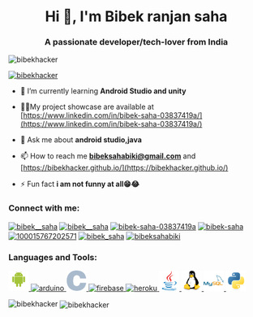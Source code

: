 <h1 align="center">Hi 👋, I'm Bibek ranjan saha</h1>
<h3 align="center">A passionate developer/tech-lover from India</h3>

<p align="left"> <img src="https://komarev.com/ghpvc/?username=bibekhacker&label=Profile%20views&color=0e75b6&style=flat" alt="bibekhacker" /> </p>

<p align="left"> <a href="https://github.com/ryo-ma/github-profile-trophy"><img src="https://github-profile-trophy.vercel.app/?username=bibekhacker" alt="bibekhacker" /></a> </p>

- 🌱 I’m currently learning **Android Studio and unity**

- 👨‍💻My project showcase are available at [https://www.linkedin.com/in/bibek-saha-03837419a/](https://www.linkedin.com/in/bibek-saha-03837419a/)

- 💬 Ask me about **android studio,java**

- 📫 How to reach me **bibeksahabiki@gmail.com** and [https://bibekhacker.github.io/](https://bibekhacker.github.io/)

- ⚡ Fun fact **i am not funny at all😁😂**

<h3 align="left">Connect with me:</h3>
<p align="left">
<a href="https://codepen.io/bibek__saha" target="blank"><img align="center" src="https://cdn.jsdelivr.net/npm/simple-icons@3.0.1/icons/codepen.svg" alt="bibek__saha" height="30" width="40" /></a>
<a href="https://twitter.com/bibek__saha" target="blank"><img align="center" src="https://cdn.jsdelivr.net/npm/simple-icons@3.0.1/icons/twitter.svg" alt="bibek__saha" height="30" width="40" /></a>
<a href="https://linkedin.com/in/bibek-saha-03837419a" target="blank"><img align="center" src="https://cdn.jsdelivr.net/npm/simple-icons@3.0.1/icons/linkedin.svg" alt="bibek-saha-03837419a" height="30" width="40" /></a>
<a href="https://stackoverflow.com/users/bibek-saha" target="blank"><img align="center" src="https://cdn.jsdelivr.net/npm/simple-icons@3.0.1/icons/stackoverflow.svg" alt="bibek-saha" height="30" width="40" /></a>
<a href="https://fb.com/100015767202571" target="blank"><img align="center" src="https://cdn.jsdelivr.net/npm/simple-icons@3.0.1/icons/facebook.svg" alt="100015767202571" height="30" width="40" /></a>
<a href="https://instagram.com/bibek_saha" target="blank"><img align="center" src="https://cdn.jsdelivr.net/npm/simple-icons@3.0.1/icons/instagram.svg" alt="bibek_saha" height="30" width="40" /></a>
<a href="https://medium.com/bibeksahabiki" target="blank"><img align="center" src="https://cdn.jsdelivr.net/npm/simple-icons@3.0.1/icons/medium.svg" alt="bibeksahabiki" height="30" width="40" /></a>
</p>

<h3 align="left">Languages and Tools:</h3>
<p align="left"> <a href="https://developer.android.com" target="_blank"> <img src="https://raw.githubusercontent.com/devicons/devicon/master/icons/android/android-original-wordmark.svg" alt="android" width="40" height="40"/> </a> <a href="https://www.arduino.cc/" target="_blank"> <img src="https://cdn.worldvectorlogo.com/logos/arduino-1.svg" alt="arduino" width="40" height="40"/> </a> <a href="https://www.cprogramming.com/" target="_blank"> <img src="https://raw.githubusercontent.com/devicons/devicon/master/icons/c/c-original.svg" alt="c" width="40" height="40"/> </a> <a href="https://firebase.google.com/" target="_blank"> <img src="https://www.vectorlogo.zone/logos/firebase/firebase-icon.svg" alt="firebase" width="40" height="40"/> </a> <a href="https://heroku.com" target="_blank"> <img src="https://www.vectorlogo.zone/logos/heroku/heroku-icon.svg" alt="heroku" width="40" height="40"/> </a> <a href="https://www.java.com" target="_blank"> <img src="https://raw.githubusercontent.com/devicons/devicon/master/icons/java/java-original.svg" alt="java" width="40" height="40"/> </a> <a href="https://www.linux.org/" target="_blank"> <img src="https://raw.githubusercontent.com/devicons/devicon/master/icons/linux/linux-original.svg" alt="linux" width="40" height="40"/> </a> <a href="https://www.mysql.com/" target="_blank"> <img src="https://raw.githubusercontent.com/devicons/devicon/master/icons/mysql/mysql-original-wordmark.svg" alt="mysql" width="40" height="40"/> </a> <a href="https://www.python.org" target="_blank"> <img src="https://raw.githubusercontent.com/devicons/devicon/master/icons/python/python-original.svg" alt="python" width="40" height="40"/> </a> </p>

<p><img align="left" src="https://github-readme-stats.vercel.app/api/top-langs?username=bibekhacker&show_icons=true&locale=en&layout=compact" alt="bibekhacker" /></p>

<p>&nbsp;<img align="center" src="https://github-readme-stats.vercel.app/api?username=bibekhacker&show_icons=true&locale=en" alt="bibekhacker" /></p>

